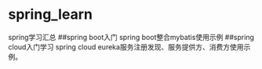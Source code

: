 # spring_learn
spring学习汇总
##spring boot入门
spring boot整合mybatis使用示例
##spring cloud入门学习
spring cloud eureka服务注册发现、服务提供方、消费方使用示例。
